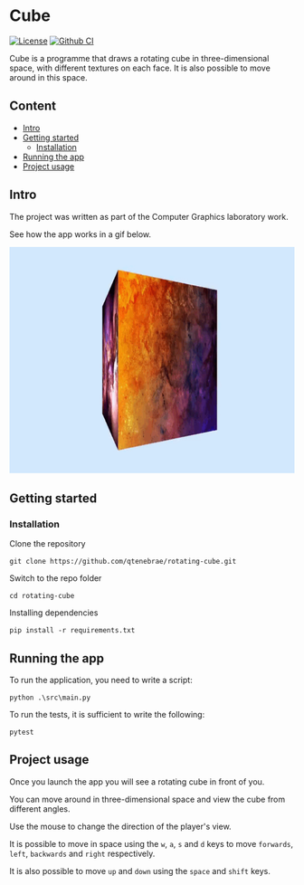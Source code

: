 # Cube

[![License](https://img.shields.io/badge/License-Apache_2.0-blue.svg)](https://opensource.org/licenses/Apache-2.0)
[![Github CI](https://github.com/qtenebrae/rotating-cube/actions/workflows/python-app.yml/badge.svg)](https://github.com/qtenebrae/rotating-cube/actions/workflows/python-app.yml)

Cube is a programme that draws a rotating cube in three-dimensional space, with different textures on each face. It is
also possible to move around in this space.

## Content

- [Intro](#intro)
- [Getting started](#getting-started)
    - [Installation](#installation)
- [Running the app](#running-the-app)
- [Project usage](#project-usage)

## Intro

The project was written as part of the Computer Graphics laboratory work.

See how the app works in a gif below.

<p align="center">
  <img src="./assets/cube.gif" width="600" height="400">
</p>

## Getting started

### Installation

Clone the repository

    git clone https://github.com/qtenebrae/rotating-cube.git

Switch to the repo folder

    cd rotating-cube

Installing dependencies

    pip install -r requirements.txt

## Running the app

To run the application, you need to write a script:

    python .\src\main.py

To run the tests, it is sufficient to write the following:

    pytest

## Project usage

Once you launch the app you will see a rotating cube in front of you.

You can move around in three-dimensional space and view the cube from different angles.

Use the mouse to change the direction of the player's view.

It is possible to move in space using the `w`, `a`, `s` and `d` keys to move `forwards`, `left`, `backwards` and `right`
respectively.

It is also possible to move `up` and `down` using the `space` and `shift` keys.
